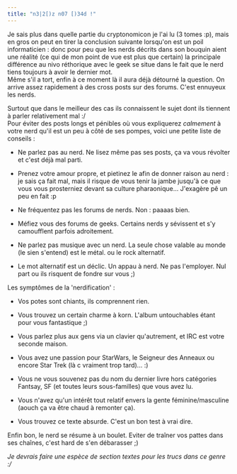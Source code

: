 ```yaml
---
title: "n3|2[)z n07 [)34d !"
---
```


Je sais plus dans quelle partie du cryptonomicon je l'ai lu (3 tomes :p), mais
en gros on peut en tirer la conclusion suivante lorsqu'on est un poil
informaticien : donc pour peu que les nerds décrits dans son bouquin aient une
réalité (ce qui de mon point de vue est plus que certain) la principale
différence au nivo réthorique avec le geek se situe dans le fait que le nerd
tiens toujours à avoir le dernier mot.  
Même s'il a tort, enfin à ce moment là il aura déjà détourné la question. On
arrive assez rapidement à des cross posts sur des forums. C'est ennuyeux les
nerds.

Surtout que dans le meilleur des cas ils connaissent le sujet dont ils
tiennent à parler relativement mal :/  
Pour éviter des posts longs et pénibles où vous expliquerez *calmement* à
votre nerd qu'il est un peu à côté de ses pompes, voici une petite liste de
conseils :

* Ne parlez pas au nerd. Ne lisez même pas ses posts, ça va vous révolter et c'est déjà mal parti.   

* Prenez votre amour propre, et pietinez le afin de donner raison au nerd : je sais ça fait mal, mais il risque de vous tenir la jambe jusqu'à ce que vous vous prosterniez devant sa culture pharaonique... J'exagère pê un peu en fait :p   

* Ne fréquentez pas les forums de nerds. Non : paaaas bien.   

* Méfiez vous des forums de geeks. Certains nerds y sévissent et s'y camoufflent parfois adroitement.   

* Ne parlez pas musique avec un nerd. La seule chose valable au monde (le sien s'entend) est le métal. ou le rock alternatif.   

* Le mot alternatif est un déclic. Un appau à nerd. Ne pas l'employer. Nul part ou ils risquent de fondre sur vous ;)

Les symptômes de la 'nerdification' :

* Vos potes sont chiants, ils comprennent rien.   

* Vous trouvez un certain charme à korn. L'album untouchables étant pour vous fantastique ;)   

* Vous parlez plus aux gens via un clavier qu'autrement, et IRC est votre seconde maison.   

* Vous avez une passion pour StarWars, le Seigneur des Anneaux ou encore Star Trek (là c vraiment trop tard)... :)   

* Vous ne vous souvenez pas du nom du dernier livre hors catégories Fantsay, SF (et toutes leurs sous-familles) que vous avez lu.   

* Vous n'avez qu'un intérêt tout relatif envers la gente féminine/masculine (aouch ça va être chaud à remonter ça).   

* Vous trouvez ce texte absurde. C'est un bon test à vrai dire.

Enfin bon, le nerd se résume à un boulet. Eviter de traîner vos pattes dans
ses chaînes, c'est hard de s'en débarasser ;)

_Je devrais faire une espèce de section textes pour les trucs dans ce genre
:/_


